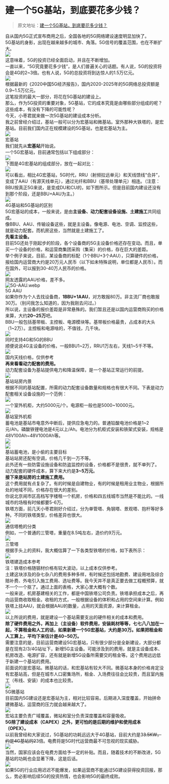 # 建一个5G基站，到底要花多少钱？

> 原文地址：[建一个5G基站，到底要花多少钱？](https://mp.weixin.qq.com/s/26BHCsWXCLPDUhRqXOpYBw)

自从国内5G正式宣布商用之后，全国各地的5G网络建设速度明显加快了。<br />5G基站的身影，出现在越来越多的城市、角落。5G信号的覆盖范围，也在不断扩大。<br />[![](https://cdn.nlark.com/yuque/0/2022/webp/763022/1658477598506-d1470cbf-2720-4d7f-b291-8c5397b5e86e.webp#clientId=u1dc3a796-05e9-4&from=paste&id=ucc476d6d&originHeight=614&originWidth=552&originalType=url&ratio=1&rotation=0&showTitle=false&status=done&style=none&taskId=ubdd0062a-e688-4afa-9ed9-fed1dcf842f&title=)](http://yupaits.com/images/%E5%BB%BA%E4%B8%80%E4%B8%AA5G%E5%9F%BA%E7%AB%99%E8%B4%B9%E7%94%A8/1.webp)<br />这意味着，5G的投资已经全面启动，并且在不断增加。<br />一直以来，“5G究竟要花多少钱”，是人们普遍关心的话题。有人说，5G的投资将会是4G的2~3倍。也有人说，5G的总投资将到达惊人的1.5万亿元。<br />[![](https://cdn.nlark.com/yuque/0/2022/webp/763022/1658477598549-fce34639-ac0d-4e59-9774-c71038cdfca3.webp#clientId=u1dc3a796-05e9-4&from=paste&id=u45197446&originHeight=876&originWidth=659&originalType=url&ratio=1&rotation=0&showTitle=false&status=done&style=none&taskId=u80094101-ad8a-457e-9efe-ee794fc175f&title=)](http://yupaits.com/images/%E5%BB%BA%E4%B8%80%E4%B8%AA5G%E5%9F%BA%E7%AB%99%E8%B4%B9%E7%94%A8/2.webp)<br />根据最新的《2020中国5G经济报告》，国内2020-2025年的5G网络总投资额是0.9~1.5万亿元。<br />这笔投资的最大一部分，将花在5G基站的建设上。<br />那么，作为5G投资的重要对象，5G基站，它的成本究竟是由哪些部分组成的呢？这些成本，有没有下降的可能性呢？<br />今天，小枣君就来做一次5G基站的建设成本分析。<br />我之前曾经介绍过，基站一般可以分为宏基站和微基站。室外那种大铁塔的，是宏基站。目前我们国内正在规模建设的5G基站，也是宏基站为主。<br />[![](https://cdn.nlark.com/yuque/0/2022/webp/763022/1658477598495-caa9062a-96c7-46e5-8db4-ba448a4b2bdf.webp#clientId=u1dc3a796-05e9-4&from=paste&id=u3815d238&originHeight=760&originWidth=1080&originalType=url&ratio=1&rotation=0&showTitle=false&status=done&style=none&taskId=u1f31508c-777e-4a60-b00d-f074aa9f4e8&title=)](http://yupaits.com/images/%E5%BB%BA%E4%B8%80%E4%B8%AA5G%E5%9F%BA%E7%AB%99%E8%B4%B9%E7%94%A8/3.webp)<br />宏基站<br />我们就先从**宏基站**开始说。<br />一个5G宏基站，目前通常包括以下组成部分：<br />[![](https://cdn.nlark.com/yuque/0/2022/webp/763022/1658477599617-26500ac3-dad5-444e-8a7e-1dbb5fb2688c.webp#clientId=u1dc3a796-05e9-4&from=paste&id=ue0dd3274&originHeight=429&originWidth=659&originalType=url&ratio=1&rotation=0&showTitle=false&status=done&style=none&taskId=u8fdce340-fef7-4f3e-8c37-88e1b6ee716&title=)](http://yupaits.com/images/%E5%BB%BA%E4%B8%80%E4%B8%AA5G%E5%9F%BA%E7%AB%99%E8%B4%B9%E7%94%A8/5g-base-station.webp)<br />下图是4G宏基站的组成部分，放在一起对比：<br />[![](https://cdn.nlark.com/yuque/0/2022/webp/763022/1658477598527-14a298bd-f04d-4672-8c6c-68e243f806a6.webp#clientId=u1dc3a796-05e9-4&from=paste&id=u9d3c503f&originHeight=428&originWidth=653&originalType=url&ratio=1&rotation=0&showTitle=false&status=done&style=none&taskId=uea60980c-2fdf-4cbe-8d29-6b29e4f7b04&title=)](http://yupaits.com/images/%E5%BB%BA%E4%B8%80%E4%B8%AA5G%E5%9F%BA%E7%AB%99%E8%B4%B9%E7%94%A8/4g-base-station.webp)<br />可以看出，相比4G宏基站，5G时代，RRU（射频拉远单元）和天线馈线“合并”，变成了AAU（有源天线单元），通过光纤和BBU（基带处理单元）相连。（注意：BBU按真正5G来说，是变成DU和CU的，如下图所示。但是目前国内建设还没有到那个阶段，还是BBU+AAU为主。）<br />[![](https://cdn.nlark.com/yuque/0/2022/webp/763022/1658477599155-ed06a5b6-f775-4426-aed8-8eb42004aa7b.webp#clientId=u1dc3a796-05e9-4&from=paste&id=u10dab605&originHeight=550&originWidth=883&originalType=url&ratio=1&rotation=0&showTitle=false&status=done&style=none&taskId=u2b3770f1-2beb-49dd-a0bf-7a70a0a8e6b&title=)](http://yupaits.com/images/%E5%BB%BA%E4%B8%80%E4%B8%AA5G%E5%9F%BA%E7%AB%99%E8%B4%B9%E7%94%A8/4g-vs-5g.webp)<br />4G基站和5G基站的区别<br />5G宏基站的成本，一般来说，是由**主设备、动力配套设备设施、土建施工**共同组成。<br />像BBU、AAU、传输设备这些，就是主设备。像电源、电池、空调、监控这些，就是动力配套。而机房这些，当然就是土建施工了。<br />**先看主设备。**<br />目前5G还处于刚起步的阶段，各个设备商的5G主设备价格还存在变动。而且，单买一个设备的价格，和运营商集团采购（集采）的价格，存在巨大的差距。<br />举个例子来说，目前，某设备商的标配（1个BBU+3个AAU），只算硬件的价格，报给国内运营商大约是20万元人民币（以下如未特殊说明，单位都是人民币）。而在国外，可以报到30-40万人民币的价格。<br />[![](https://cdn.nlark.com/yuque/0/2022/webp/763022/1658477599415-95446d66-6c63-4136-b301-cfd30ecdf9f8.webp#clientId=u1dc3a796-05e9-4&from=paste&id=u1c850c32&originHeight=358&originWidth=583&originalType=url&ratio=1&rotation=0&showTitle=false&status=done&style=none&taskId=u436fa100-05bf-4e56-9441-406e1d4fe4a&title=)](http://yupaits.com/images/%E5%BB%BA%E4%B8%80%E4%B8%AA5G%E5%9F%BA%E7%AB%99%E8%B4%B9%E7%94%A8/AAU-price.webp)<br />网友透露的AAU价格，差不多。<br />![5G-AAU.webp](https://cdn.nlark.com/yuque/0/2022/webp/763022/1658482382766-e3359f54-fa6f-4846-a55c-ad04dcf5c52c.webp#clientId=ub5847d2c-d5a6-4&from=drop&id=u0dcea2e2&originHeight=837&originWidth=1080&originalType=binary&ratio=1&rotation=0&showTitle=false&size=42372&status=done&style=none&taskId=ue10a85f4-2cc1-4c12-881c-82889919214&title=)<br />5G AAU<br />如果你作为个人去找设备商，**1BBU+1AAU**，对方敢报80万。非主流厂商也敢报30万。（别问我怎么知道的，因为我刚去问过。）<br />所以说，主设备的报价差距是非常悬殊的。我们暂且还是以国内运营商购买的价格来算，大约**20~25万**吧。<br />BBU一般包括基带板、主控板、电源模块等。基带板价格最贵，占成本的大头（1~2万）。主控板和电源啥的，不值钱，几千块。<br />[![](https://cdn.nlark.com/yuque/0/2022/webp/763022/1658477599793-69a4d160-80a6-4035-b8da-be296246acc8.webp#clientId=u1dc3a796-05e9-4&from=paste&id=ua76d4e8a&originHeight=533&originWidth=899&originalType=url&ratio=1&rotation=0&showTitle=false&status=done&style=none&taskId=uc9e11309-112a-4a0d-b849-849d01efe4e&title=)](http://yupaits.com/images/%E5%BB%BA%E4%B8%80%E4%B8%AA5G%E5%9F%BA%E7%AB%99%E8%B4%B9%E7%94%A8/BBU.webp)<br />同时支持4G和5G的BBU<br />顺便说说4G主设备的价格，一般BBU1~2万，RRU1万左右，天线1~5千不等。<br />[![](https://cdn.nlark.com/yuque/0/2022/webp/763022/1658477599843-771944a7-463b-442c-b060-96d0184eb224.webp#clientId=u1dc3a796-05e9-4&from=paste&id=u1dc1dbf7&originHeight=204&originWidth=506&originalType=url&ratio=1&rotation=0&showTitle=false&status=done&style=none&taskId=uf846d376-d1d3-4eab-b31d-5be93cfebd2&title=)](http://yupaits.com/images/%E5%BB%BA%E4%B8%80%E4%B8%AA5G%E5%9F%BA%E7%AB%99%E8%B4%B9%E7%94%A8/antenna-price.webp)<br />国内天线价格，仅供参考<br />**再来看看动力配套的费用。**<br />动力配套设备为基站提供电力和降温保障，是一个基站正常运行的前提。<br />[![](https://cdn.nlark.com/yuque/0/2022/webp/763022/1658477601068-40456848-baeb-419e-8b4a-e33de75c5c8f.webp#clientId=u1dc3a796-05e9-4&from=paste&id=u0bcc3190&originHeight=380&originWidth=521&originalType=url&ratio=1&rotation=0&showTitle=false&status=done&style=none&taskId=ub7951a27-fa47-4469-9cc8-72b66afb829&title=)](http://yupaits.com/images/%E5%BB%BA%E4%B8%80%E4%B8%AA5G%E5%9F%BA%E7%AB%99%E8%B4%B9%E7%94%A8/base-station-room.webp)<br />基站站房内景<br />根据不同的基站配置，所需的动力配套设备数量和规格也有很大不同。下表是动力配套相关设备设施的一个范例：<br />[![](https://cdn.nlark.com/yuque/0/2022/webp/763022/1658477600076-aadc9947-54c7-45fd-bcbf-eabd63797747.webp#clientId=u1dc3a796-05e9-4&from=paste&id=u619c8c35&originHeight=201&originWidth=596&originalType=url&ratio=1&rotation=0&showTitle=false&status=done&style=none&taskId=u54de9d38-fc5f-408b-bf54-f2434802800&title=)](http://yupaits.com/images/%E5%BB%BA%E4%B8%80%E4%B8%AA5G%E5%9F%BA%E7%AB%99%E8%B4%B9%E7%94%A8/4.webp)<br />一个室外机柜，大约5000元/个。电源柜一般也是5000~10000元。<br />[![](https://cdn.nlark.com/yuque/0/2022/webp/763022/1658477600385-0b274ce2-1b45-4655-b1f5-161a6911646b.webp#clientId=u1dc3a796-05e9-4&from=paste&id=ueabeeafc&originHeight=471&originWidth=600&originalType=url&ratio=1&rotation=0&showTitle=false&status=done&style=none&taskId=u4d1161a7-e3e5-4178-a4b2-65633db9fc1&title=)](http://yupaits.com/images/%E5%BB%BA%E4%B8%80%E4%B8%AA5G%E5%9F%BA%E7%AB%99%E8%B4%B9%E7%94%A8/5.webp)<br />基站室外机柜<br />蓄电池是基站市电意外中断后，提供应急电力的。普通铅酸电池价格是1~2元/Ah。磷酸铁锂电池是4元以上/Ah。电池分为机柜式安装和铁架式安装，规格是48V100Ah~48V1000Ah等。<br />[![](https://cdn.nlark.com/yuque/0/2022/webp/763022/1658477600967-adf1cb1e-e48f-4b30-ac97-eb559976858c.webp#clientId=u1dc3a796-05e9-4&from=paste&id=u54259b21&originHeight=451&originWidth=1070&originalType=url&ratio=1&rotation=0&showTitle=false&status=done&style=none&taskId=u7e6e668d-71a3-4e2e-bc29-b8e403fd40f&title=)](http://yupaits.com/images/%E5%BB%BA%E4%B8%80%E4%B8%AA5G%E5%9F%BA%E7%AB%99%E8%B4%B9%E7%94%A8/6.webp)<br />[![](https://cdn.nlark.com/yuque/0/2022/webp/763022/1658477601015-a195a04b-6a59-4ff9-a276-4cc37d5130d4.webp#clientId=u1dc3a796-05e9-4&from=paste&id=u2fdcf8fa&originHeight=666&originWidth=500&originalType=url&ratio=1&rotation=0&showTitle=false&status=done&style=none&taskId=ub4d7f233-489a-4fac-9af8-425cd5d50e9&title=)](http://yupaits.com/images/%E5%BB%BA%E4%B8%80%E4%B8%AA5G%E5%9F%BA%E7%AB%99%E8%B4%B9%E7%94%A8/7.webp)<br />基站蓄电池，是小偷的主要目标<br />基站站房还配有空调，价格几千到一万不等。<br />此外还有一些防雷设施设备和防盗监控的设备，价格都不是很贵，就不单列了。<br />动力配套的硬件成本，算下来大约是**3~5万元**。<br />**接下来是站房的土建施工费用。**<br />这个费用就有点复杂了。有的时候是自建物业，有的时候是租用业主物业，根据所处的地域不同，价格存在很大的差别。<br />你说北京闹市区高档写字楼租一个机房，价格和四五线城市当然是不能比的。一线城市的场租有时候都要5-6万。<br />铁塔方面，前几天小枣君刚好介绍过，分为单管塔、角钢塔、景观塔、抱杆等好多种。不同的铁塔类型，价格差异也很大。<br />[![](https://cdn.nlark.com/yuque/0/2022/webp/763022/1658477601208-04fd8623-bde1-4b3b-b124-39c6dede5e3d.webp#clientId=u1dc3a796-05e9-4&from=paste&height=577&id=u594caba2&originHeight=1154&originWidth=962&originalType=url&ratio=1&rotation=0&showTitle=false&status=done&style=none&taskId=ud0816e83-fca9-4e2f-9bb6-ad05db34254&title=&width=481)](http://yupaits.com/images/%E5%BB%BA%E4%B8%80%E4%B8%AA5G%E5%9F%BA%E7%AB%99%E8%B4%B9%E7%94%A8/8.webp)<br />通信塔桅的分类<br />例如，一个普通的三管塔，重量在8.5吨左右，造价约9万元。<br />[![](https://cdn.nlark.com/yuque/0/2022/webp/763022/1658477602059-132fee71-d5b8-4f12-9227-5cd5b6b0f2bc.webp#clientId=u1dc3a796-05e9-4&from=paste&id=ue2db2aae&originHeight=400&originWidth=400&originalType=url&ratio=1&rotation=0&showTitle=false&status=done&style=none&taskId=ua04fe217-c6a8-4639-a78b-a0583166abb&title=)](http://yupaits.com/images/%E5%BB%BA%E4%B8%80%E4%B8%AA5G%E5%9F%BA%E7%AB%99%E8%B4%B9%E7%94%A8/9.webp)<br />三管塔<br />根据手头上的资料，我大概估算了一下各类型铁塔的价格，如下表所示：<br />[![](https://cdn.nlark.com/yuque/0/2022/webp/763022/1658477601976-2f918f91-ccd7-432e-a20b-ad8d78300d1c.webp#clientId=u1dc3a796-05e9-4&from=paste&id=u06c9c41e&originHeight=205&originWidth=804&originalType=url&ratio=1&rotation=0&showTitle=false&status=done&style=none&taskId=u7e579755-d010-4eb9-973f-abbfc41f2ef&title=)](http://yupaits.com/images/%E5%BB%BA%E4%B8%80%E4%B8%AA5G%E5%9F%BA%E7%AB%99%E8%B4%B9%E7%94%A8/10.webp)<br />铁塔建造成本参考<br />注：铁塔价格随钢材价格有较大波动，以上成本仅供参考。<br />土建这块涉及的杂七杂八的费用多种多样，有时候还包括地勘费、建设用地及综合赔补费、外电引入施工费用、选址费等。我今天并不是真正要去做工程概预算，就不一个一个抠了。通过上面的表格，大家心里大概有个数。<br />一般来说，机房基建相关的工作，都是中国铁塔公司负责。铁塔承担成本之后，再向运营商收取租金。收租的方式，一般根据设备的体积和占用的空间来计算。例如铁塔上挂AAU，就会根据AAU的数量，占用的天面资源，来计算租金。<br />[![](https://cdn.nlark.com/yuque/0/2022/webp/763022/1658477602080-5758037c-c08f-41cb-9a90-0e3ac128df69.webp#clientId=u1dc3a796-05e9-4&from=paste&id=ub23d522b&originHeight=270&originWidth=401&originalType=url&ratio=1&rotation=0&showTitle=false&status=done&style=none&taskId=u3d2f0a69-8b6d-4a86-93c2-c40e832245d&title=)](http://yupaits.com/images/%E5%BB%BA%E4%B8%80%E4%B8%AA5G%E5%9F%BA%E7%AB%99%E8%B4%B9%E7%94%A8/11.webp)<br />以上所说的费用，就是建设一个基站需要支出的硬件相关的成本和费用。<br />**除了硬件费用之外，再加上（主设备）软件费用，安装耗材等等，七七八八加在一起，不算租金和人工的话，如果新建一个5G宏基站，大约是30万。如果把租金和人工算上，平均下来估计是40~50万。**<br />需要注意的是，目前运营商建设5G宏基站，只有很少部分是全新建设，大部分都是在现有2/3/4G站址下，新增5G主设备。可能涉及到的费用，就是主设备成本、机房改造、电源扩容，还有就是新增5G设备所需要交的租金等。这个费用远远低于新建一个基站的费用。<br />前面说的是宏基站。微基站的话，和宏基站有较大不同。微基站本身的价格肯定没有宏基站高，但是在城市人口密集场所，租金、入场费往往会比较贵，而且室内施工（布线、安装）的成本也比较贵。<br />[![](https://cdn.nlark.com/yuque/0/2022/webp/763022/1658477602132-4d740f34-c5c9-42d9-8add-ab6e75fd410b.webp#clientId=u1dc3a796-05e9-4&from=paste&id=uf4889177&originHeight=494&originWidth=679&originalType=url&ratio=1&rotation=0&showTitle=false&status=done&style=none&taskId=ubedbd16f-097b-4ce3-8093-839c6a30347&title=)](http://yupaits.com/images/%E5%BB%BA%E4%B8%80%E4%B8%AA5G%E5%9F%BA%E7%AB%99%E8%B4%B9%E7%94%A8/12.webp)<br />5G微基站<br />目前国内5G建设还是宏基站为主，相对比较容易。后期进入深度覆盖，开始拼命建微基站，运营商的压力就会越来越大了。<br />[![](https://cdn.nlark.com/yuque/0/2022/webp/763022/1658477602749-cc82bbf0-3b3d-4d58-8f81-a2712d11ca7c.webp#clientId=u1dc3a796-05e9-4&from=paste&id=u702086d4&originHeight=419&originWidth=1080&originalType=url&ratio=1&rotation=0&showTitle=false&status=done&style=none&taskId=u9d20bcbd-2939-4894-b62d-43b896e6e33&title=)](http://yupaits.com/images/%E5%BB%BA%E4%B8%80%E4%B8%AA5G%E5%9F%BA%E7%AB%99%E8%B4%B9%E7%94%A8/13.webp)<br />宏站主要负责广域覆盖，微站和室分负责深度覆盖和容量吸收。<br />**5G除了建设成本（CAPEX）之外，更可怕的是后期的维护和使用成本（OPEX）。**<br />以前我曾经和大家说过，5G基站的功耗远远大于4G基站，目前大约是3~~3.5KW，约是4G基站的2~~3倍。电费将是5G时代运营商最不可忽视的现实威胁。<br />[![](https://cdn.nlark.com/yuque/0/2022/webp/763022/1658477602641-f9facc31-9fa3-48dd-a49a-a0b1d3186afe.webp#clientId=u1dc3a796-05e9-4&from=paste&id=u13d47398&originHeight=565&originWidth=1080&originalType=url&ratio=1&rotation=0&showTitle=false&status=done&style=none&taskId=u5011c2ea-1c80-45a7-922e-b0fd21f8160&title=)](http://yupaits.com/images/%E5%BB%BA%E4%B8%80%E4%B8%AA5G%E5%9F%BA%E7%AB%99%E8%B4%B9%E7%94%A8/14.webp)<br />当然，国家应该会在电费方面给予一定的补贴。而且，随着技术的不断改进，5G基站的功耗也会显著下降，这是后话。<br />[![](https://cdn.nlark.com/yuque/0/2022/webp/763022/1658477602863-c57a79a5-5f93-48fc-869c-1f606a56913f.webp#clientId=u1dc3a796-05e9-4&from=paste&id=u1979353c&originHeight=343&originWidth=1080&originalType=url&ratio=1&rotation=0&showTitle=false&status=done&style=none&taskId=u9d203abe-fe3c-4e3b-8bef-6b30827564d&title=)](http://yupaits.com/images/%E5%BB%BA%E4%B8%80%E4%B8%AA5G%E5%9F%BA%E7%AB%99%E8%B4%B9%E7%94%A8/15.webp)<br />如果5G的行业应用迟迟不能爆发，如果运营商不能通过5G建设获得投资回报，那么，势必影响后续5G的投资热情，也会影响5G的最终成败。
